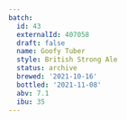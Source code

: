 ```yaml
---
batch:
  id: 43
  externalId: 407058
  draft: false
  name: Goofy Tuber
  style: British Strong Ale
  status: archive
  brewed: '2021-10-16'
  bottled: '2021-11-08'
  abv: 7.1
  ibu: 35
---
```

